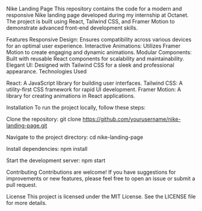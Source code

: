
Nike Landing Page
This repository contains the code for a modern and responsive Nike landing page developed during my internship at Octanet. The project is built using React, Tailwind CSS, and Framer Motion to demonstrate advanced front-end development skills.

Features
Responsive Design: Ensures compatibility across various devices for an optimal user experience.
Interactive Animations: Utilizes Framer Motion to create engaging and dynamic animations.
Modular Components: Built with reusable React components for scalability and maintainability.
Elegant UI: Designed with Tailwind CSS for a sleek and professional appearance.
Technologies Used

React: A JavaScript library for building user interfaces.
Tailwind CSS: A utility-first CSS framework for rapid UI development.
Framer Motion: A library for creating animations in React applications.

Installation
To run the project locally, follow these steps:

Clone the repository:
git clone https://github.com/yourusername/nike-landing-page.git

Navigate to the project directory:
cd nike-landing-page

Install dependencies:
npm install

Start the development server:
npm start

Contributing
Contributions are welcome! If you have suggestions for improvements or new features, please feel free to open an issue or submit a pull request.

License
This project is licensed under the MIT License. See the LICENSE file for more details.

